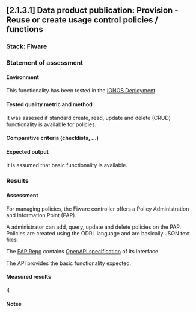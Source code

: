 ## [2.1.3.1] Data product publication: Provision - Reuse or create usage control policies / functions

### Stack: Fiware

### Statement of assessment

#### Environment

This functionality has been tested in the [IONOS Deployment](/deployment/fiware/fiware_deployment.md)


#### Tested quality metric and method

It was assesed if standard create, read, update and delete (CRUD) functionality is available for policies.

#### Comparative criteria (checklists, ...)


#### Expected output

It is assumed that basic functionality is available.

### Results

#### Assessment

For managing policies, the Fiware controller offers a Policy Administration and Information Point (PAP).

A administrator can add, query, update and delete policies on the PAP. Policies are created using the ODRL language and are basically JSON text files.

The [PAP Repo](https://github.com/wistefan/odrl-pap) contains [OpenAPI specification](https://github.com/wistefan/odrl-pap/blob/main/api/odrl.yaml) of its interface.

The API provides the basic functionality expected.

#### Measured results

4

#### Notes